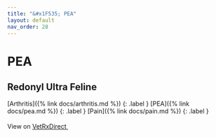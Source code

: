 ```yaml
---
title: "&#x1F535; PEA"
layout: default
nav_order: 28
---
```


# PEA


## Redonyl Ultra Feline

[Arthritis]({% link docs/arthritis.md %})
{: .label }
[PEA]({% link docs/pea.md %})
{: .label }
[Pain]({% link docs/pain.md %})
{: .label }

View on <a href="https://www.vetrxdirect.com/product/view/redonyl-ultra-pea-um-for-dogs-otc/variation-13786" class="external" target="_blank">VetRxDirect <svg width="18" height="18" viewBox="0 0 24 24" aria-labelledby="svg-external-link-title"><use xlink:href="#svg-external-link"></use></svg></a>

<!-- Updated 2024-10-18 19:48:32.420487Z -->
